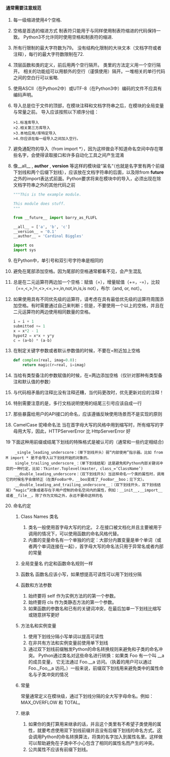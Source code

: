 
#### [](#通常需要注意规范)通常需要注意规范
1.  每一级缩进使用4个空格.

2.  空格是首选的缩进方式 制表符只能用于与同样使用制表符缩进的代码保持一致。
    Python3不允许同时使用空格和制表符的缩进.
    
3.  所有行限制的最大字符数为79。
    没有结构化限制的大块文本（文档字符或者注释），每行的最大字符数限制在72.
    
4.  顶层函数和类的定义，前后用两个空行隔开。
    类里的方法定义用一个空行隔开。
    相关的功能组可以用额外的空行（谨慎使用）隔开。一堆相关的单行代码之间的空白行可以省略.

5.  使用ASCII（在Python2中）或UTF-8（在Python3中）编码的文件不应具有编码声明。

6.  导入总是位于文件的顶部，在模块注释和文档字符串之后，在模块的全局变量与常量之前。
    导入应该按照以下顺序分组：
    
        >1.标准库导入
        >2.相关第三方库导入
        >3.本地应用/库特定导入
        >4.你应该在每一组导入之间加入空行。
7. 避免通配符的导入（from import *），因为这样做会不知道命名空间中存在哪些名字，会使得读取接口和许多自动化工具之间产生混淆

8. 像__all__ , __author__ , __version__ 等这样的模块级“呆名“（也就是名字里有两个前缀下划线和两个后缀下划线），应该放在文档字符串的后面，以及除from __future__ 之外的import表达式前面。Python要求将来在模块中的导入，必须出现在除文档字符串之外的其他代码之前
    ```python
    """This is the example module.
    
    This module does stuff.
    """
    
    from __future__ import barry_as_FLUFL
    
    __all__ = ['a', 'b', 'c']
    __version__ = '0.1'
    __author__ = 'Cardinal Biggles'
    
    import os
    import sys
    ```
9. 在Python中，单引号和双引号字符串是相同的

10. 避免在尾部添加空格。因为尾部的空格通常都看不见，会产生混乱

11. 总是在二元运算符两边加一个空格：赋值（=），增量赋值（+=，-=），比较（==,<,>,!=,<>,<=,>=,in,not,in,is,is not），布尔（and, or, not）。

12. 如果使用具有不同优先级的运算符，请考虑在具有最低优先级的运算符周围添加空格。有时需要通过自己来判断；但是，不要使用一个以上的空格，并且在二元运算符的两边使用相同数量的空格。
    ```python
    i = i + 1
    submitted += 1
    x = x*2 - 1
    hypot2 = x*x + y*y
    c = (a+b) * (a-b)
    ```
13. 在制定关键字参数或者默认参数值的时候，不要在=附近加上空格
    ```python
    def complex(real, imag=0.0):
        return magic(r=real, i=imag)
    ```
14. 当给有类型备注的参数赋值的时候，在=两边添加空格（仅针对那种有类型备注和默认值的参数）

15. 与代码相矛盾的注释比没有注释还糟，当代码更改时，优先更新对应的注释！

16. 特别需要注意的是，多行文档说明使用的结尾三引号应该自成一行

17. 那些暴露给用户的API接口的命名，应该遵循反映使用场景而不是实现的原则

18. CamelCase 驼峰命名法 当在首字母大写的风格中用到缩写时，所有缩写的字母用大写，因此，HTTPServerError 比 HttpServerError 好

19 下面这种用前缀或结尾下划线的特殊格式是被认可的（通常和一些约定相结合)
```
    _single_leading_underscore：（单下划线开头）弱“内部使用”指示器。比如 from M import * 是不会导入以下划线开始的对象的。
    single_trailing_underscore_：（单下划线结尾）这是避免和Python内部关键词冲突的一种约定，比如：Tkinter.Toplevel(master, class_=’ClassName’)
    __double_leading_underscore：（双下划线开头）当这样命名一个类的属性时，调用它的时候名字会做矫正（在类FooBar中，__boo变成了_FooBar__boo；见下文）。
    __double_leading_and_trailing_underscore__：（双下划线开头，双下划线结尾）“magic”对象或者存在于用户控制的命名空间内的属性，例如：__init__,__import__或者__file__。除了作为文档之外，永远不要命这样的名
```

20. 命名约定
    1. Class Names 类名
        1. 类名一般使用首字母大写的约定。
        2.在接口被文档化并且主要被用于调用的情况下，可以使用函数的命名风格代替。
        3. 内置的变量命名有一个单独的约定：大部分内置变量是单个单词（或者两个单词连接在一起），首字母大写的命名法只用于异常名或者内部的常量

    2. 全局变量名
        约定和函数命名规则一样
    3. 函数名
        函数名应该小写，如果想提高可读性可以用下划线分隔
    4. 函数和方法参数
        1. 始终要将 self 作为实例方法的的第一个参数。
        2. 始终要将 cls 作为类静态方法的第一个参数。
        3. 如果函数的参数名和已有的关键词冲突，在最后加单一下划线比缩写或随意拼写更好
    5. 方法名和实例变量
        1. 使用下划线分隔小写单词以提高可读性
        2. 在非共有方法和实例变量前使用单下划线
        3. 通过双下划线前缀触发Python的命名转换规则来避免和子类的命名冲突。
           Python通过类名对这些命名进行转换：如果类 Foo 有一个叫 __a 的成员变量， 它无法通过 Foo.__a 访问。（执着的用户可以通过 Foo._Foo__a 访问。）一般来说，前缀双下划线用来避免类中的属性命名与子类冲突的情况
    6. 常量
    
        常量通常定义在模块级，通过下划线分隔的全大写字母命名。例如： MAX_OVERFLOW 和 TOTAL。
    
    7.  继承
        1. 如果你的类打算用来继承的话，并且这个类里有不希望子类使用的属性，就要考虑使用双下划线前缀并且没有后缀下划线的命名方式。这会调用Python的命名转换算法，将类的名字加入到属性名里。这样做可以帮助避免在子类中不小心包含了相同的属性名而产生的冲突。
        2. 公共属性不应该有前缀下划线。

    